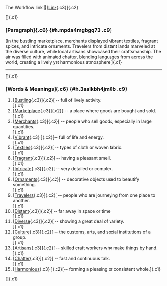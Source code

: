 The Workflow link
👏[[Link](https://www.google.com/url?q=http://www.google.com&sa=D&source=editors&ust=1759123658306443&usg=AOvVaw1PVtq1uOIMleLy8EoeYKy_){.c3}]{.c2}

[]{.c1}

### [Paragraph]{.c6} {#h.mpda4mgbgq73 .c9}

[In the bustling marketplace, merchants displayed vibrant textiles,
fragrant spices, and intricate ornaments. Travelers from distant lands
marveled at the diverse culture, while local artisans showcased their
craftsmanship. The air was filled with animated chatter, blending
languages from across the world, creating a lively yet harmonious
atmosphere.]{.c1}

------------------------------------------------------------------------

[]{.c1}

### [Words & Meanings]{.c6} {#h.3aalkbh4jm0b .c9}

1.  [[Bustling](https://www.google.com/url?q=http://www.google.com&sa=D&source=editors&ust=1759123658307095&usg=AOvVaw3zXvUNRmjrR4PDkNo65hMD){.c3}]{.c2}[ --
    full of lively activity.\
    ]{.c1}
2.  [[Marketplace](https://www.google.com/url?q=http://www.google.com&sa=D&source=editors&ust=1759123658307208&usg=AOvVaw2dk6GoHhZ4xJQJYAcIlxNx){.c3}]{.c2}[ --
    a place where goods are bought and sold.\
    ]{.c1}
3.  [[Merchants](https://www.google.com/url?q=http://www.google.com&sa=D&source=editors&ust=1759123658307319&usg=AOvVaw1AvvXgqbCGCN6FEmyvrVSF){.c3}]{.c2}[ --
    people who sell goods, especially in large quantities.\
    ]{.c1}
4.  [[Vibrant](https://www.google.com/url?q=http://www.google.com&sa=D&source=editors&ust=1759123658307435&usg=AOvVaw2X36qVCYiTwaRqDX-H8Cqm){.c3}
    ]{.c2}[-- full of life and energy.\
    ]{.c1}
5.  [[Textiles](https://www.google.com/url?q=http://www.google.com&sa=D&source=editors&ust=1759123658307524&usg=AOvVaw3PjV30j4uk4RTbVn_zsy9f){.c3}]{.c2}[ --
    types of cloth or woven fabric.\
    ]{.c1}
6.  [[Fragrant](https://www.google.com/url?q=http://www.google.com&sa=D&source=editors&ust=1759123658307621&usg=AOvVaw1HbYOKRNWnRg6TZMvwoxgv){.c3}]{.c2}[ --
    having a pleasant smell.\
    ]{.c1}
7.  [[Intricate](https://www.google.com/url?q=http://www.google.com&sa=D&source=editors&ust=1759123658307710&usg=AOvVaw0aI04d7RNwtmEOOTvfvu-i){.c3}]{.c2}[ --
    very detailed or complex.\
    ]{.c1}
8.  [[Ornaments](https://www.google.com/url?q=http://www.google.com&sa=D&source=editors&ust=1759123658307800&usg=AOvVaw195XfAM2l9QpU51gmO-EOH){.c3}]{.c2}[ --
    decorative objects used to beautify something.\
    ]{.c1}
9.  [[Travelers](https://www.google.com/url?q=http://www.google.com&sa=D&source=editors&ust=1759123658307909&usg=AOvVaw3c-TV9BivamYVtHgzUosfF){.c3}]{.c2}[ --
    people who are journeying from one place to another.\
    ]{.c1}
10. [[Distant](https://www.google.com/url?q=http://www.google.com&sa=D&source=editors&ust=1759123658308041&usg=AOvVaw0pG7X79P5hzGBqnZhA7L-2){.c3}]{.c2}[ --
    far away in space or time.\
    ]{.c1}
11. [[Diverse](https://www.google.com/url?q=http://www.google.com&sa=D&source=editors&ust=1759123658308132&usg=AOvVaw21P4Egy0H5GkL_iCQOTW5N){.c3}]{.c2}[ --
    showing a great deal of variety.\
    ]{.c1}
12. [[Culture](https://www.google.com/url?q=http://www.google.com&sa=D&source=editors&ust=1759123658308230&usg=AOvVaw2dgIzFcmHgAhz11VCzQFGF){.c3}]{.c2}[ --
    the customs, arts, and social institutions of a group.\
    ]{.c1}
13. [[Artisans](https://www.google.com/url?q=http://www.google.com&sa=D&source=editors&ust=1759123658308345&usg=AOvVaw3eJuBKCWzzUEgVM9KNGauL){.c3}]{.c2}[ --
    skilled craft workers who make things by hand.\
    ]{.c1}
14. [[Chatter](https://www.google.com/url?q=http://www.google.com&sa=D&source=editors&ust=1759123658308451&usg=AOvVaw0DhM8_Ei9ah0zMi5WRUemA){.c3}]{.c2}[ --
    fast and continuous talk.\
    ]{.c1}
15. [[Harmonious](https://www.google.com/url?q=http://www.google.com&sa=D&source=editors&ust=1759123658308541&usg=AOvVaw3mek2b51BYjgmUjmv672gl){.c3}
    ]{.c2}[-- forming a pleasing or consistent whole.]{.c1}

[]{.c1}

